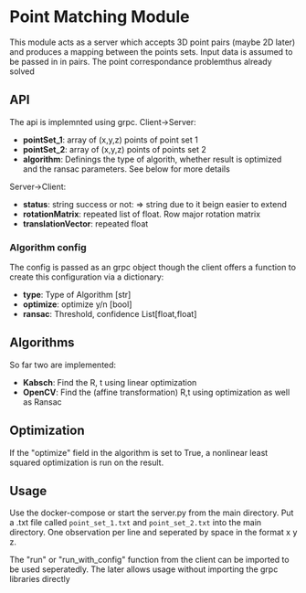 # Point Matching Module

This module acts as a server which accepts 3D point pairs (maybe 2D later) and produces a mapping between the points sets. Input data is assumed to be passed in in pairs. The point correspondance problemthus already solved

## API

The api is implemnted using grpc.
Client->Server:

* **pointSet_1**: array of (x,y,z) points of point set 1
* **pointSet_2**: array of (x,y,z) points of points set 2
* **algorithm**: Definings the type of algorith, whether result is optimized and the ransac parameters. See below for more details

Server->Client:

* **status**: string success or not: => string due to it beign easier to extend
* **rotationMatrix**: repeated list of float. Row major rotation matrix
* **translationVector**: repeated float

### Algorithm config

The config is passed as an grpc object though the  client offers a function to create this configuration via a dictionary:

* **type**: Type of Algorithm [str]
* **optimize**: optimize y/n [bool]
* **ransac**: Threshold, confidence List[float,float]

## Algorithms

So far two are implemented:

* **Kabsch**: Find the R, t using linear optimization
* **OpenCV**: Find the (affine transformation) R,t using optimization as well as Ransac

## Optimization

If the "optimize" field in the algorithm is set to True, a nonlinear least squared
optimization is run on the result.

## Usage

Use the docker-compose or start the server.py from the main directory.
Put a .txt file called `point_set_1.txt` and `point_set_2.txt` into the main directory. One observation per line and seperated by space in the format x y z.

The "run" or "run_with_config" function from the client can be imported to be used
seperatedly. The later allows usage without importing the grpc libraries directly